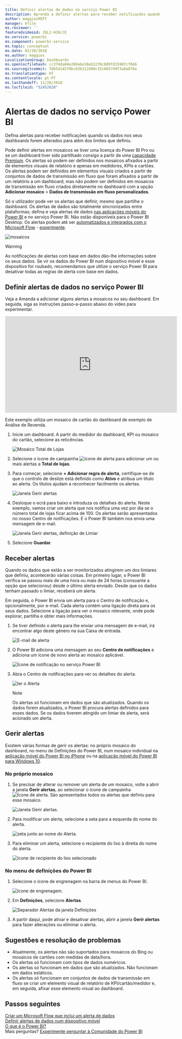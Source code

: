 ```yaml
---
title: Definir alertas de dados no serviço Power BI
description: Aprenda a definir alertas para receber notificações quando os dados nos seus dashboards forem alterados para além dos limites que definiu no serviço Microsoft Power BI.
author: maggiesMSFT
manager: kfile
ms.reviewer: ''
featuredvideoid: JbL2-HJ8clE
ms.service: powerbi
ms.component: powerbi-service
ms.topic: conceptual
ms.date: 02/28/2018
ms.author: maggies
LocalizationGroup: Dashboards
ms.openlocfilehash: cc374da84e269abe18a52270c0d9fd15987cf666
ms.sourcegitcommit: fdb54145f9bc93b312409c15c603749f3a4a876e
ms.translationtype: HT
ms.contentlocale: pt-PT
ms.lasthandoff: 11/28/2018
ms.locfileid: "52452620"
---
```

# <a name="data-alerts-in-power-bi-service"></a>Alertas de dados no serviço Power BI
Defina alertas para receber notificações quando os dados nos seus dashboards forem alterados para além dos limites que definiu. 

Pode definir alertas em mosaicos se tiver uma licença do Power BI Pro ou se um dashboard tiver sido partilhado consigo a partir de uma [capacidade Premium](service-premium.md). Os alertas só podem ser definidos nos mosaicos afixados a partir de elementos visuais de relatório e apenas em medidores, KPIs e cartões. Os alertas podem ser definidos em elementos visuais criados a partir de conjuntos de dados de transmissão em fluxo que foram afixados a partir de um relatório a um dashboard, mas não podem ser definidos em mosaicos de transmissão em fluxo criados diretamente no dashboard com a opção **Adicionar mosaico** > **Dados de transmissão em fluxo personalizados**. 

Só o utilizador pode ver os alertas que definir, mesmo que partilhe o dashboard. Os alertas de dados são totalmente sincronizados entre plataformas; defina e veja alertas de dados [nas aplicações móveis do Power BI](consumer/mobile/mobile-set-data-alerts-in-the-mobile-apps.md) e no serviço Power BI. Não estão disponíveis para o Power BI Desktop. Os alertas podem até ser [automatizados e integrados com o Microsoft Flow](https://flow.microsoft.com) - [experimente](service-flow-integration.md).

![mosaicos](media/service-set-data-alerts/powerbi-alert-types-new.png)

> [!WARNING]
> As notificações de alertas com base em dados dão-lhe informações sobre os seus dados. Se vir os dados do Power BI num dispositivo móvel e esse dispositivo for roubado, recomendamos que utilize o serviço Power BI para desativar todas as regras de alerta com base em dados.
> 
> 

## <a name="set-data-alerts-in-power-bi-service"></a>Definir alertas de dados no serviço Power BI
Veja a Amanda a adicionar alguns alertas a mosaicos no seu dashboard. Em seguida, siga as instruções passo-a-passo abaixo do vídeo para experimentar.

<iframe width="560" height="315" src="https://www.youtube.com/embed/JbL2-HJ8clE" frameborder="0" allowfullscreen></iframe>

Este exemplo utiliza um mosaico de cartão do dashboard de exemplo de Análise de Revenda.

1. Inicie um dashboard. A partir do medidor do dashboard, KPI ou mosaico do cartão, selecione as reticências.
   
   ![Mosaico Total de Lojas](media/service-set-data-alerts/powerbi-card.png)
2. Selecione o ícone de campainha ![ícone de alerta](media/service-set-data-alerts/power-bi-bell-icon.png) para adicionar um ou mais alertas a **Total de lojas**.
   
1. Para começar, selecione **+ Adicionar regra de alerta**, certifique-se de que o controlo de deslize está definido como **Ativo** e atribua um título ao alerta. Os títulos ajudam a reconhecer facilmente os alertas.
   
   ![Janela Gerir alertas](media/service-set-data-alerts/powerbi-alert-title.png)
4. Desloque o ecrã para baixo e introduza os detalhes do alerta.  Neste exemplo, vamos criar um alerta que nos notifica uma vez por dia se o número total de lojas ficar acima de 100. Os alertas serão apresentados no nosso Centro de notificações. E o Power BI também nos envia uma mensagem de e-mail.
   
   ![Janela Gerir alertas, definição de Limiar](media/service-set-data-alerts/power-bi-set-alert-details.png)
5. Selecione **Guardar**.

## <a name="receiving-alerts"></a>Receber alertas
Quando os dados que estão a ser monitorizados atingirem um dos limiares que definiu, acontecerão várias coisas. Em primeiro lugar, o Power BI verifica se passou mais de uma hora ou mais de 24 horas (consoante a opção que selecionou) desde o último alerta enviado. Desde que os dados tenham passado o limiar, receberá um alerta.

Em seguida, o Power BI envia um alerta para o Centro de notificação e, opcionalmente, por e-mail. Cada alerta contém uma ligação direta para os seus dados. Selecione a ligação para ver o mosaico relevante, onde pode explorar, partilha e obter mais informações.  

1. Se tiver definido o alerta para lhe enviar uma mensagem de e-mail, irá encontrar algo deste género na sua Caixa de entrada.
   
   ![E-mail de alerta](media/service-set-data-alerts/powerbi-alerts-email.png)
2. O Power BI adiciona uma mensagem ao seu **Centro de notificações** e adiciona um ícone de novo alerta ao mosaico aplicável.
   
   ![Ícone de notificação no serviço Power BI](media/service-set-data-alerts/powerbi-alert-notifications.png)
3. Abra o Centro de notificações para ver os detalhes do alerta.
   
    ![ler o Alerta](media/service-set-data-alerts/powerbi-alert-notification.png)
   
   > [!NOTE]
   > Os alertas só funcionam em dados que são atualizados. Quando os dados forem atualizados, o Power BI procura alertas definidos para esses dados. Se os dados tiverem atingido um limiar de alerta, será acionado um alerta.
   > 
   > 

## <a name="managing-alerts"></a>Gerir alertas
Existem várias formas de gerir os alertas: no próprio mosaico do dashboard, no menu de Definições do Power BI, num mosaico individual na [aplicação móvel do Power BI no iPhone](consumer/mobile/mobile-set-data-alerts-in-the-mobile-apps.md) ou na [aplicação móvel do Power BI para Windows 10](consumer/mobile/mobile-set-data-alerts-in-the-mobile-apps.md).

### <a name="from-the-tile-itself"></a>No próprio mosaico
1. Se precisar de alterar ou remover um alerta de um mosaico, volte a abrir a janela **Gerir alertas**, ao selecionar o ícone de campainha ![Ícone de alerta](media/service-set-data-alerts/power-bi-bell-icon.png). São apresentados todos os alertas que definiu para esse mosaico.
   
    ![Janela Gerir alertas](media/service-set-data-alerts/powerbi-see-alerts.png).
2. Para modificar um alerta, selecione a seta para a esquerda do nome do alerta.
   
    ![seta junto ao nome do Alerta](media/service-set-data-alerts/powerbi-see-alerts-arrow.png).
3. Para eliminar um alerta, selecione o recipiente do lixo à direita do nome do alerta.
   
      ![ícone de recipiente do lixo selecionado](media/service-set-data-alerts/powerbi-see-alerts-delete.png)

### <a name="from-the-power-bi-settings-menu"></a>No menu de definições do Power BI
1. Selecione o ícone de engrenagem na barra de menus do Power BI.
   
    ![ícone de engrenagem](media/service-set-data-alerts/powerbi-gear-icon.png).
2. Em **Definições**, selecione **Alertas**.
   
    ![Separador Alertas da janela Definições](media/service-set-data-alerts/powerbi-alert-settings.png)
3. A partir daqui, pode ativar e desativar alertas, abrir a janela **Gerir alertas** para fazer alterações ou eliminar o alerta.

## <a name="tips-and-troubleshooting"></a>Sugestões e resolução de problemas
* Atualmente, os alertas não são suportados para mosaicos do Bing ou mosaicos de cartões com medidas de data/hora.
* Os alertas só funcionam com tipos de dados numéricos.
* Os alertas só funcionam em dados que são atualizados. Não funcionam em dados estáticos.
* Os alertas só funcionam em conjuntos de dados de transmissão em fluxo se criar um elemento visual de relatório de KPI/cartão/medidor e, em seguida, afixar esse elemento visual ao dashboard.

## <a name="next-steps"></a>Passos seguintes
[Criar um Microsoft Flow que inclui um alerta de dados](service-flow-integration.md)    
[Definir alertas de dados num dispositivo móvel](consumer/mobile/mobile-set-data-alerts-in-the-mobile-apps.md)    
[O que é o Power BI?](power-bi-overview.md)    
Mais perguntas? [Experimente perguntar à Comunidade do Power BI](http://community.powerbi.com/)

